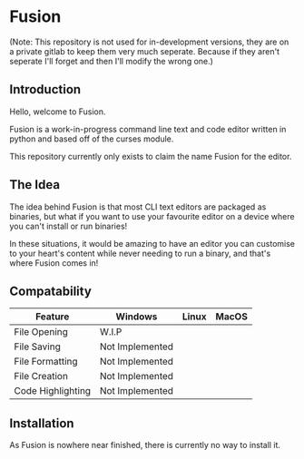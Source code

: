# Fusion

(Note: This repository is not used for in-development versions, they are on a private gitlab to keep them very much seperate. Because if they aren't seperate I'll forget and then I'll modify the wrong one.)

## Introduction

Hello, welcome to Fusion.

Fusion is a work-in-progress command line text and code editor written in python and based off of the curses module.

This repository currently only exists to claim the name Fusion for the editor.

## The Idea

The idea behind Fusion is that most CLI text editors are packaged as binaries, but what if you want to use your favourite editor on a device where you can't install or run binaries!

In these situations, it would be amazing to have an editor you can customise to your heart's content while never needing to run a binary, and that's where Fusion comes in!

## Compatability

| Feature           | Windows         | Linux | MacOS |
| ----------------- | --------------- | ----- | ----- |
| File Opening      | W.I.P           |       |       |
| File Saving       | Not Implemented |       |       |
| File Formatting   | Not Implemented |       |       |
| File Creation     | Not Implemented |       |       |
| Code Highlighting | Not Implemented |       |       |


## Installation

As Fusion is nowhere near finished, there is currently no way to install it.
